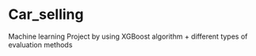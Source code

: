 # Car_selling
Machine learning Project by using XGBoost algorithm + different types of evaluation methods
